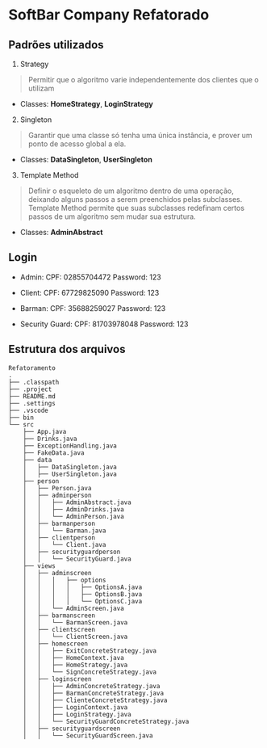 # SoftBar Company Refatorado

## Padrões utilizados

1. Strategy
> Permitir que o algoritmo varie independentemente dos clientes que o utilizam
  - Classes: **HomeStrategy**, **LoginStrategy**

2. Singleton
> Garantir que uma classe só tenha uma única instância, e prover um ponto de acesso global a ela.
  - Classes: **DataSingleton**, **UserSingleton**

3. Template Method
> Definir o esqueleto de um algoritmo dentro de uma operação, deixando alguns passos a serem preenchidos pelas subclasses. Template Method permite que suas subclasses redefinam certos passos de um algoritmo sem mudar sua estrutura.
  - Classes: **AdminAbstract**

## Login

- Admin:
CPF: 02855704472
Password: 123

- Client:
CPF: 67729825090
Password: 123

- Barman:
CPF: 35688259027
Password: 123

- Security Guard:
CPF: 81703978048
Password: 123


## Estrutura dos arquivos

```
Refatoramento
.
├── .classpath
├── .project
├── README.md
├── .settings
├── .vscode
├── bin
└── src
    ├── App.java
    ├── Drinks.java
    ├── ExceptionHandling.java
    ├── FakeData.java
    ├── data
    │   ├── DataSingleton.java
    │   ├── UserSingleton.java
    ├── person
    │   ├── Person.java
    │   ├── adminperson
    │   │   ├── AdminAbstract.java
    │   │   ├── AdminDrinks.java
    │   │   └── AdminPerson.java
    │   ├── barmanperson
    │   │   └── Barman.java
    │   ├── clientperson
    │   │   └── Client.java
    │   ├── securityguardperson
    │   │   └── SecurityGuard.java
    ├── views
    │   ├── adminscreen
    │   │   │   ├── options
    │   │   │   │   ├── OptionsA.java
    │   │   │   │   ├── OptionsB.java
    │   │   │   │   └── OptionsC.java
    │   │   └── AdminScreen.java
    │   ├── barmanscreen
    │   │   └── BarmanScreen.java
    │   ├── clientscreen
    │   │   └── ClientScreen.java
    │   ├── homescreen
    │   │   ├── ExitConcreteStrategy.java
    │   │   ├── HomeContext.java
    │   │   ├── HomeStrategy.java
    │   │   └── SignConcreteStrategy.java
    │   ├── loginscreen
    │   │   ├── AdminConcreteStrategy.java
    │   │   ├── BarmanConcreteStrategy.java
    │   │   ├── ClienteConcreteStrategy.java
    │   │   ├── LoginContext.java
    │   │   ├── LoginStrategy.java
    │   │   └── SecurityGuardConcreteStrategy.java
    │   ├── securityguardscreen    
    │   │   └── SecurityGuardScreen.java
```